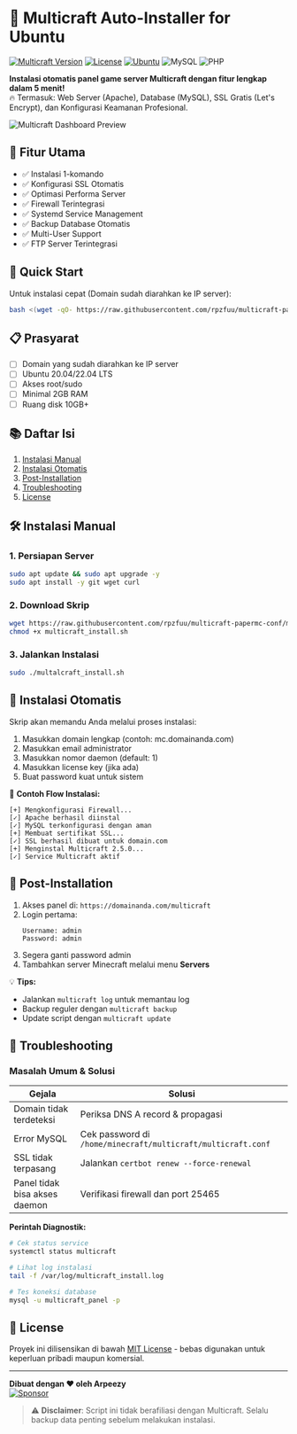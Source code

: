 # 🚀 Multicraft Auto-Installer for Ubuntu

[![Multicraft Version](https://img.shields.io/badge/Multicraft-2.5.0-blue.svg)](https://www.multicraft.org)
[![License](https://img.shields.io/badge/License-MIT-green.svg)](https://opensource.org/licenses/MIT)
[![Ubuntu](https://img.shields.io/badge/Tested%20on-Ubuntu%2020.04%20|%2022.04-orange)](https://ubuntu.com)
![MySQL](https://img.shields.io/badge/MySQL-8.0+-blue.svg)
![PHP](https://img.shields.io/badge/PHP-7.4+-purple.svg)

**Instalasi otomatis panel game server Multicraft dengan fitur lengkap dalam 5 menit!**  
🔥 Termasuk: Web Server (Apache), Database (MySQL), SSL Gratis (Let's Encrypt), dan Konfigurasi Keamanan Profesional.

![Multicraft Dashboard Preview](https://i.imgur.com/5XJQZ4L.png)

## 🌟 Fitur Utama
- ✅ Instalasi 1-komando
- ✅ Konfigurasi SSL Otomatis
- ✅ Optimasi Performa Server
- ✅ Firewall Terintegrasi
- ✅ Systemd Service Management
- ✅ Backup Database Otomatis
- ✅ Multi-User Support
- ✅ FTP Server Terintegrasi

## 🚀 Quick Start
Untuk instalasi cepat (Domain sudah diarahkan ke IP server):
```bash
bash <(wget -qO- https://raw.githubusercontent.com/rpzfuu/multicraft-papermc-conf/main/multicraft_install.sh)
```

## 📋 Prasyarat
- [ ] Domain yang sudah diarahkan ke IP server
- [ ] Ubuntu 20.04/22.04 LTS
- [ ] Akses root/sudo
- [ ] Minimal 2GB RAM
- [ ] Ruang disk 10GB+

## 📚 Daftar Isi
1. [Instalasi Manual](#-instalasi-manual)
2. [Instalasi Otomatis](#-instalasi-otomatis)
3. [Post-Installation](#-post-installation)
4. [Troubleshooting](#-troubleshooting)
5. [License](#-license)

## 🛠 Instalasi Manual

### 1. Persiapan Server
```bash
sudo apt update && sudo apt upgrade -y
sudo apt install -y git wget curl
```

### 2. Download Skrip
```bash
wget https://raw.githubusercontent.com/rpzfuu/multicraft-papermc-conf/main/multicraft_install.sh
chmod +x multicraft_install.sh
```

### 3. Jalankan Instalasi
```bash
sudo ./multalcraft_install.sh
```

## 🤖 Instalasi Otomatis
Skrip akan memandu Anda melalui proses instalasi:
1. Masukkan domain lengkap (contoh: mc.domainanda.com)
2. Masukkan email administrator
3. Masukkan nomor daemon (default: 1)
4. Masukkan license key (jika ada)
5. Buat password kuat untuk sistem

📝 **Contoh Flow Instalasi:**
```
[+] Mengkonfigurasi Firewall...
[✓] Apache berhasil diinstal
[✓] MySQL terkonfigurasi dengan aman
[+] Membuat sertifikat SSL...
[✓] SSL berhasil dibuat untuk domain.com
[+] Menginstal Multicraft 2.5.0...
[✓] Service Multicraft aktif
```

## 🎉 Post-Installation
1. Akses panel di: `https://domainanda.com/multicraft`
2. Login pertama:
   ```
   Username: admin
   Password: admin
   ```
3. Segera ganti password admin
4. Tambahkan server Minecraft melalui menu **Servers**

💡 **Tips:**
- Jalankan `multicraft log` untuk memantau log
- Backup reguler dengan `multicraft backup`
- Update script dengan `multicraft update`

## 🔧 Troubleshooting

### Masalah Umum & Solusi

| Gejala                          | Solusi                                  |
|---------------------------------|-----------------------------------------|
| Domain tidak terdeteksi         | Periksa DNS A record & propagasi       |
| Error MySQL                     | Cek password di `/home/minecraft/multicraft/multicraft.conf` |
| SSL tidak terpasang             | Jalankan `certbot renew --force-renewal` |
| Panel tidak bisa akses daemon   | Verifikasi firewall dan port 25465     |

**Perintah Diagnostik:**
```bash
# Cek status service
systemctl status multicraft

# Lihat log instalasi
tail -f /var/log/multicraft_install.log

# Tes koneksi database
mysql -u multicraft_panel -p
```

## 📜 License
Proyek ini dilisensikan di bawah [MIT License](LICENSE) - bebas digunakan untuk keperluan pribadi maupun komersial.

---

**Dibuat dengan ❤️ oleh Arpeezy**  
[![Sponsor](https://img.shields.io/badge/Buy_Me_A_Coffee-FFDD00?style=for-the-badge&logo=buy-me-a-coffee&logoColor=black)](https://saweria.co/Arpeezy)

> ⚠️ **Disclaimer**: Script ini tidak berafiliasi dengan Multicraft. Selalu backup data penting sebelum melakukan instalasi.
```
